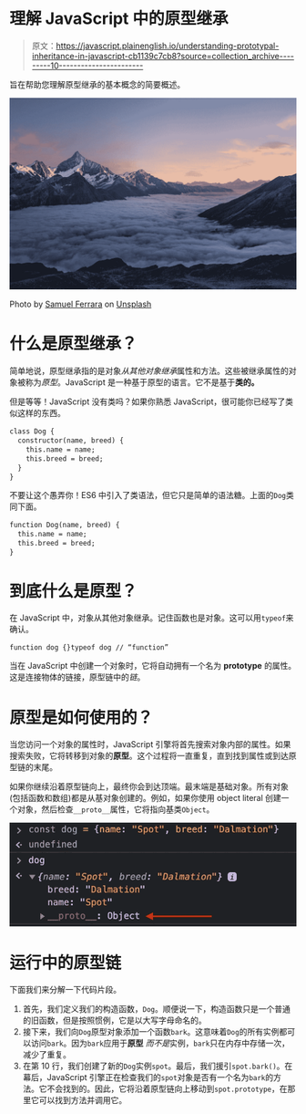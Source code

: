 # 理解 JavaScript 中的原型继承

> 原文：<https://javascript.plainenglish.io/understanding-prototypal-inheritance-in-javascript-cb1139c7cb8?source=collection_archive---------10----------------------->

旨在帮助您理解原型继承的基本概念的简要概述。

![](img/dafa4afc8ef52507e1c7f7057594479c.png)

Photo by [Samuel Ferrara](https://unsplash.com/@samferrara?utm_source=medium&utm_medium=referral) on [Unsplash](https://unsplash.com?utm_source=medium&utm_medium=referral)

# 什么是原型继承？

简单地说，原型继承指的是对象*从其他对象继承*属性和方法。这些被继承属性的对象被称为*原型*。JavaScript 是一种基于原型的语言。它不是基于**类的。**

但是等等！JavaScript 没有类吗？如果你熟悉 JavaScript，很可能你已经写了类似这样的东西。

```
class Dog {
  constructor(name, breed) {
    this.name = name;
    this.breed = breed;
  }
}
```

不要让这个愚弄你！ES6 中引入了类语法，但它只是简单的语法糖。上面的`Dog`类同下面。

```
function Dog(name, breed) {
  this.name = name;
  this.breed = breed;
} 
```

# 到底什么是原型？

在 JavaScript 中，对象从其他对象继承。记住函数也是对象。这可以用`typeof`来确认。

```
function dog {}typeof dog // “function”
```

当在 JavaScript 中创建一个对象时，它将自动拥有一个名为 **prototype** 的属性。这是连接物体的链接，原型链中的*链*。

# 原型是如何使用的？

当您访问一个对象的属性时，JavaScript 引擎将首先搜索对象内部的属性。如果搜索失败，它将转移到对象的**原型**。这个过程将一直重复，直到找到属性或到达原型链的末尾。

如果你继续沿着原型链向上，最终你会到达顶端。最末端是基础对象。所有对象(包括函数和数组)都是从基对象创建的。例如，如果你使用 object literal 创建一个对象，然后检查`__proto__`属性，它将指向基类`Object`。

![](img/32bc43e3ce8657a929a9c544a6051753.png)

# 运行中的原型链

下面我们来分解一下代码片段。

1.  首先，我们定义我们的构造函数，`Dog`。顺便说一下，构造函数只是一个普通的旧函数，但是按照惯例，它是以大写字母命名的。
2.  接下来，我们向`Dog`原型对象添加一个函数`bark`。这意味着`Dog`的所有实例都可以访问`bark`。因为`bark`应用于**原型** *而不是*实例，`bark`只在内存中存储一次，减少了重复。
3.  在第 10 行，我们创建了新的`Dog`实例`spot`。最后，我们援引`spot.bark()`。在幕后，JavaScript 引擎正在检查我们的`spot`对象是否有一个名为`bark`的方法。它不会找到的。因此，它将沿着原型链向上移动到`spot.prototype`，在那里它可以找到方法并调用它。